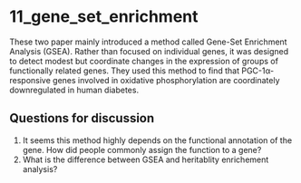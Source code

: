 # 11_gene_set_enrichment

These two paper mainly introduced a method called Gene-Set Enrichment Analysis (GSEA).  Rather than focused on individual genes, it was designed to detect modest but coordinate changes in the expression of groups of functionally related genes.  They used this method to find that PGC-1α-responsive genes involved in oxidative phosphorylation are coordinately downregulated in human diabetes. 

## Questions for discussion

1. It seems this method highly depends on the functional annotation of the gene. How did people commonly assign the function to a gene?
2. What is the difference between GSEA and heritablity enrichement analysis?